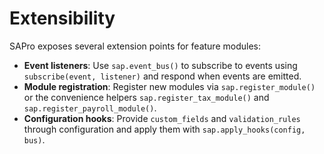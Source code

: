 # Extensibility

SAPro exposes several extension points for feature modules:

- **Event listeners**: Use `sap.event_bus()` to subscribe to events using
  `subscribe(event, listener)` and respond when events are emitted.
- **Module registration**: Register new modules via `sap.register_module()` or
  the convenience helpers `sap.register_tax_module()` and
  `sap.register_payroll_module()`.
- **Configuration hooks**: Provide `custom_fields` and `validation_rules`
  through configuration and apply them with `sap.apply_hooks(config, bus)`.
